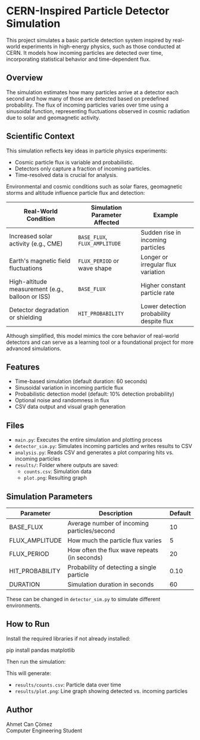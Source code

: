 # CERN-Inspired Particle Detector Simulation

This project simulates a basic particle detection system inspired by real-world experiments in high-energy physics, such as those conducted at CERN. It models how incoming particles are detected over time, incorporating statistical behavior and time-dependent flux.

## Overview

The simulation estimates how many particles arrive at a detector each second and how many of those are detected based on predefined probability. The flux of incoming particles varies over time using a sinusoidal function, representing fluctuations observed in cosmic radiation due to solar and geomagnetic activity.

## Scientific Context

This simulation reflects key ideas in particle physics experiments:

- Cosmic particle flux is variable and probabilistic.
- Detectors only capture a fraction of incoming particles.
- Time-resolved data is crucial for analysis.

Environmental and cosmic conditions such as solar flares, geomagnetic storms and altitude influence particle flux and detection:

| Real-World Condition                 | Simulation Parameter Affected       | Example                                     |
|-------------------------------------|-------------------------------------|---------------------------------------------|
| Increased solar activity (e.g., CME)| `BASE_FLUX`, `FLUX_AMPLITUDE`       | Sudden rise in incoming particles           |
| Earth's magnetic field fluctuations | `FLUX_PERIOD` or wave shape         | Longer or irregular flux variation          |
| High-altitude measurement (e.g., balloon or ISS) | `BASE_FLUX`                   | Higher constant particle rate               |
| Detector degradation or shielding   | `HIT_PROBABILITY`                   | Lower detection probability despite flux    |

Although simplified, this model mimics the core behavior of real-world detectors and can serve as a learning tool or a foundational project for more advanced simulations.

## Features

- Time-based simulation (default duration: 60 seconds)
- Sinusoidal variation in incoming particle flux
- Probabilistic detection model (default: 10% detection probability)
- Optional noise and randomness in flux
- CSV data output and visual graph generation

## Files

- `main.py`: Executes the entire simulation and plotting process
- `detector_sim.py`: Simulates incoming particles and writes results to CSV
- `analysis.py`: Reads CSV and generates a plot comparing hits vs. incoming particles
- `results/`: Folder where outputs are saved:
  - `counts.csv`: Simulation data
  - `plot.png`: Resulting graph

## Simulation Parameters

| Parameter         | Description                                  | Default |
|------------------|----------------------------------------------|---------|
| BASE_FLUX        | Average number of incoming particles/second  | 10      |
| FLUX_AMPLITUDE   | How much the particle flux varies            | 5       |
| FLUX_PERIOD      | How often the flux wave repeats (in seconds) | 20      |
| HIT_PROBABILITY  | Probability of detecting a single particle   | 0.10    |
| DURATION         | Simulation duration in seconds               | 60      |

These can be changed in `detector_sim.py` to simulate different environments.

## How to Run

Install the required libraries if not already installed:

pip install pandas matplotlib


Then run the simulation:


This will generate:
- `results/counts.csv`: Particle data over time
- `results/plot.png`: Line graph showing detected vs. incoming particles


## Author

Ahmet Can Çömez  
Computer Engineering Student  
